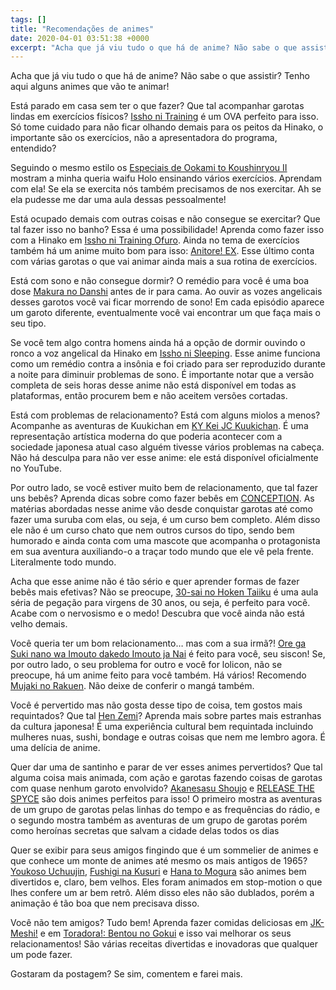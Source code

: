 ```yaml
---
tags: []
title: "Recomendações de animes"
date: 2020-04-01 03:51:38 +0000
excerpt: "Acha que já viu tudo o que há de anime? Não sabe o que assistir? Tenho aqui alguns animes que vão te animar!  Está parado em casa sem ter o..."
---
```


Acha que já viu tudo o que há de anime? Não sabe o que assistir? Tenho aqui alguns animes que vão te animar!

Está parado em casa sem ter o que fazer? Que tal acompanhar garotas lindas em exercícios físicos? [Issho ni Training](https://anilist.co/anime/6392/Issho-ni-Training-Training-with-Hinako/) é um OVA perfeito para isso. Só tome cuidado para não ficar olhando demais para os peitos da Hinako, o importante são os exercícios, não a apresentadora do programa, entendido?

Seguindo o mesmo estilo os [Especiais de Ookami to Koushinryou II](https://anilist.co/anime/6884/Ookami-to-Koushinryou-II-Specials/) mostram a minha queria waifu Holo ensinando vários exercícios. Aprendam com ela! Se ela se exercita nós também precisamos de nos exercitar. Ah se ela pudesse me dar uma aula dessas pessoalmente!

Está ocupado demais com outras coisas e não consegue se exercitar? Que tal fazer isso no banho? Essa é uma possibilidade! Aprenda como fazer isso com a Hinako em [Issho ni Training Ofuro](https://anilist.co/anime/9744/Issho-ni-Training-Ofuro-Bathtime-with-Hinako--Hiyoko/). Ainda no tema de exercícios também há um anime muito bom para isso: [Anitore! EX](https://anilist.co/anime/21320/Anitore-EX/). Esse último conta com várias garotas o que vai animar ainda mais a sua rotina de exercícios.

Está com sono e não consegue dormir? O remédio para você é uma boa dose [Makura no Danshi](https://anilist.co/anime/21179/Makura-no-Danshi/) antes de ir para cama. Ao ouvir as vozes angelicais desses garotos você vai ficar morrendo de sono! Em cada episódio aparece um garoto diferente, eventualmente você vai encontrar um que faça mais o seu tipo.

Se você tem algo contra homens ainda há a opção de dormir ouvindo o ronco a voz angelical da Hinako em [Issho ni Sleeping](https://anilist.co/anime/7897/Issho-ni-Sleeping-Sleeping-with-Hinako/). Esse anime funciona como um remédio contra a insônia e foi criado para ser reproduzido durante a noite para diminuir problemas de sono. É importante notar que a versão completa de seis horas desse anime não está disponível em todas as plataformas, então procurem bem e não aceitem versões cortadas.

Está com problemas de relacionamento? Está com alguns miolos a menos? Acompanhe as aventuras de Kuukichan em [KY Kei JC Kuukichan](https://anilist.co/anime/19925/KY-Kei-JC-Kuukichan/). É uma representação artística moderna do que poderia acontecer com a sociedade japonesa atual caso alguém tivesse vários problemas na cabeça. Não há desculpa para não ver esse anime: ele está disponível oficialmente no YouTube.

Por outro lado, se você estiver muito bem de relacionamento, que tal fazer uns bebês? Aprenda dicas sobre como fazer bebês em [CONCEPTION](https://anilist.co/anime/101609/CONCEPTION/). As matérias abordadas nesse anime vão desde conquistar garotas até como fazer uma suruba com elas, ou seja, é um curso bem completo. Além disso ele não é um curso chato que nem outros cursos do tipo, sendo bem humorado e ainda conta com uma mascote que acompanha o protagonista em sua aventura auxiliando-o a traçar todo mundo que ele vê pela frente. Literalmente todo mundo.

Acha que esse anime não é tão sério e quer aprender formas de fazer bebês mais efetivas? Não se preocupe, [30-sai no Hoken Taiiku](https://anilist.co/anime/9624/30sai-no-Hoken-Taiiku/) é uma aula séria de pegação para virgens de 30 anos, ou seja, é perfeito para você. Acabe com o nervosismo e o medo! Descubra que você ainda não está velho demais.

Você queria ter um bom relacionamento… mas com a sua irmã?! [Ore ga Suki nano wa Imouto dakedo Imouto ja Nai](https://anilist.co/anime/100382/Ore-ga-Suki-nano-wa-Imouto-dakedo-Imouto-ja-Nai/) é feito para você, seu siscon! Se, por outro lado, o seu problema for outro e você for lolicon, não se preocupe, há um anime feito para você também. Há vários! Recomendo [Mujaki no Rakuen](https://anilist.co/anime/20681/Mujaki-no-Rakuen/). Não deixe de conferir o mangá também.

Você é pervertido mas não gosta desse tipo de coisa, tem gostos mais requintados? Que tal [Hen Zemi](https://anilist.co/anime/8101/Hen-Zemi/)? Aprenda mais sobre partes mais estranhas da cultura japonesa! É uma experiência cultural bem requintada incluindo mulheres nuas, sushi, bondage e outras coisas que nem me lembro agora. É uma delícia de anime.

Quer dar uma de santinho e parar de ver esses animes pervertidos? Que tal alguma coisa mais animada, com ação e garotas fazendo coisas de garotas com quase nenhum garoto envolvido? [Akanesasu Shoujo](https://anilist.co/anime/101360/Akanesasu-Shoujo/) e [RELEASE THE SPYCE](https://anilist.co/anime/101014/RELEASE-THE-SPYCE/) são dois animes perfeitos para isso! O primeiro mostra as aventuras de um grupo de garotas pelas linhas do tempo e as frequências do rádio, e o segundo mostra também as aventuras de um grupo de garotas porém como heroínas secretas que salvam a cidade delas todos os dias

Quer se exibir para seus amigos fingindo que é um sommelier de animes e que conhece um monte de animes até mesmo os mais antigos de 1965? [Youkoso Uchuujin](https://anilist.co/anime/13087/Youkoso-Uchuujin/), [Fushigi na Kusuri](https://anilist.co/anime/13083/Fushigi-na-Kusuri/) e [Hana to Mogura](https://anilist.co/anime/13089/Hana-to-Mogura/) são animes bem divertidos e, claro, bem velhos. Eles foram animados em stop-motion o que lhes confere um ar bem retrô. Além disso eles não são dublados, porém a animação é tão boa que nem precisava disso.

Você não tem amigos? Tudo bem! Aprenda fazer comidas deliciosas em [JK-Meshi!](https://anilist.co/anime/21343/JKMeshi/) e em [Toradora!: Bentou no Gokui](https://anilist.co/anime/11553/Toradora-Bentou-no-Gokui/) e isso vai melhorar os seus relacionamentos! São várias receitas divertidas e inovadoras que qualquer um pode fazer.

Gostaram da postagem? Se sim, comentem e farei mais.